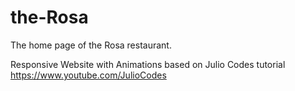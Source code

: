 # the-Rosa

The home page of the Rosa restaurant.

Responsive Website with Animations based on Julio Codes tutorial
https://www.youtube.com/JulioCodes
